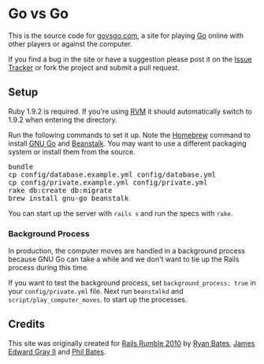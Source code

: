 # Go vs Go

This is the source code for [govsgo.com](http://govsgo.com), a site for playing [Go](http://bit.ly/9xwZTy) online with other players or against the computer.

If you find a bug in the site or have a suggestion please post it on the [Issue Tracker](http://github.com/ryanb/govsgo/issues) or fork the project and submit a pull request.


## Setup

Ruby 1.9.2 is required. If you're using [RVM](http://rvm.beginrescueend.com/) it should automatically switch to 1.9.2 when entering the directory.

Run the following commands to set it up. Note the [Homebrew](http://github.com/mxcl/homebrew) command to install [GNU Go](http://www.gnu.org/software/gnugo/) and [Beanstalk](http://kr.github.com/beanstalkd/). You may want to use a different packaging system or install them from the source.

<pre>
bundle
cp config/database.example.yml config/database.yml
cp config/private.example.yml config/private.yml
rake db:create db:migrate
brew install gnu-go beanstalk
</pre>

You can start up the server with `rails s` and run the specs with `rake`.


### Background Process

In production, the computer moves are handled in a background process because GNU Go can take a while and we don't want to tie up the Rails process during this time.

If you want to test the background process, set `background_process: true` in your `config/private.yml` file. Next run `beanstalkd` and `script/play_computer_moves`. to start up the processes.


## Credits

This site was originally created for [Rails Rumble 2010](http://r10.railsrumble.com/) by [Ryan Bates](http://railscasts.com/), [James Edward Gray II](http://blog.grayproductions.net/) and [Phil Bates](http://www.prbates.com/).

